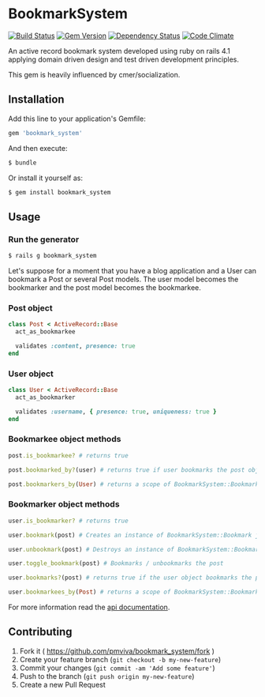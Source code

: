 # BookmarkSystem

[![Build Status](https://travis-ci.org/pmviva/bookmark_system.png?gbranch=master)](https://travis-ci.org/pmviva/bookmark_system)
[![Gem Version](https://badge.fury.io/rb/bookmark_system.svg)](http://badge.fury.io/rb/bookmark_system)
[![Dependency Status](https://gemnasium.com/pmviva/bookmark_system.svg)](https://gemnasium.com/pmviva/bookmark_system)
[![Code Climate](https://codeclimate.com/github/pmviva/bookmark_system/badges/gpa.svg)](https://codeclimate.com/github/pmviva/bookmark_system)

An active record bookmark system developed using ruby on rails 4.1 applying domain driven design and test driven development principles.

This gem is heavily influenced by cmer/socialization.

## Installation

Add this line to your application's Gemfile:

```ruby
gem 'bookmark_system'
```

And then execute:

```ruby
$ bundle
```

Or install it yourself as:

```ruby
$ gem install bookmark_system
```

## Usage

### Run the generator

```ruby
$ rails g bookmark_system
```

Let's suppose for a moment that you have a blog application and a User can bookmark a Post or several Post models.
The user model becomes the bookmarker and the post model becomes the bookmarkee.

### Post object
```ruby
class Post < ActiveRecord::Base
  act_as_bookmarkee

  validates :content, presence: true
end
```

### User object
```ruby
class User < ActiveRecord::Base
  act_as_bookmarker

  validates :username, { presence: true, uniqueness: true }
end
```

### Bookmarkee object methods
```ruby
post.is_bookmarkee? # returns true

post.bookmarked_by?(user) # returns true if user bookmarks the post object, false otherwise

post.bookmarkers_by(User) # returns a scope of BookmarkSystem::Bookmark join model that belongs to the post object and belongs to bookmarker objects of type User
```


### Bookmarker object methods
```ruby
user.is_bookmarker? # returns true

user.bookmark(post) # Creates an instance of BookmarkSystem::Bookmark join model associating the user object and the post object, returns true if succeded, false otherwise

user.unbookmark(post) # Destroys an instance of BookmarkSystem::Bookmark join model that associates the user object and the post object, returns true if succeded, false otherwise

user.toggle_bookmark(post) # Bookmarks / unbookmarks the post

user.bookmarks?(post) # returns true if the user object bookmarks the post object, false otherwise

user.bookmarkees_by(Post) # returns a scope of BookmarkSystem::Bookmark join model that belongs to the user object and belongs to bookmarkee objects of type Post
```

For more information read the [api documentation](http://rubydoc.info/gems/bookmark_system).

## Contributing

1. Fork it ( https://github.com/pmviva/bookmark_system/fork )
2. Create your feature branch (`git checkout -b my-new-feature`)
3. Commit your changes (`git commit -am 'Add some feature'`)
4. Push to the branch (`git push origin my-new-feature`)
5. Create a new Pull Request

